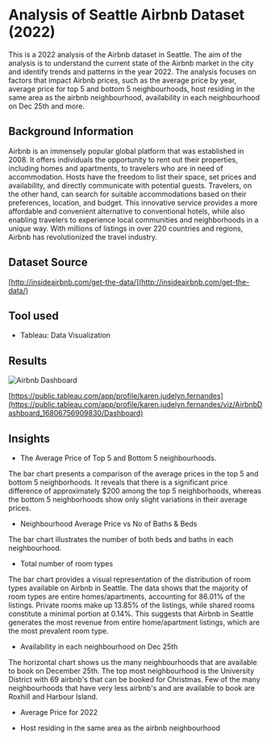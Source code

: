 # Analysis of Seattle Airbnb Dataset (2022)

This is a 2022 analysis of the Airbnb dataset in Seattle. The aim of the analysis is to understand the current state of the Airbnb market in the city and identify trends and patterns in the year 2022. The analysis focuses on factors that impact Airbnb prices, such as the average price by year, average price for top 5 and bottom 5 neighbourhoods, host residing in the same area as the airbnb neighbourhood, availability in each neighbourhood on Dec 25th and more.

## Background Information

Airbnb is an immensely popular global platform that was established in 2008. It offers individuals the opportunity to rent out their properties, including homes and apartments, to travelers who are in need of accommodation. Hosts have the freedom to list their space, set prices and availability, and directly communicate with potential guests. Travelers, on the other hand, can search for suitable accommodations based on their preferences, location, and budget. This innovative service provides a more affordable and convenient alternative to conventional hotels, while also enabling travelers to experience local communities and neighborhoods in a unique way. With millions of listings in over 220 countries and regions, Airbnb has revolutionized the travel industry.

## Dataset Source

[http://insideairbnb.com/get-the-data/](http://insideairbnb.com/get-the-data/)

## Tool used
* Tableau: Data Visualization

## Results
![Airbnb Dashboard](https://user-images.githubusercontent.com/116041695/232681251-07cb2ca7-f59a-47e6-92b3-f4b4a7b0548e.png)

[https://public.tableau.com/app/profile/karen.judelyn.fernandes](https://public.tableau.com/app/profile/karen.judelyn.fernandes/viz/AirbnbDashboard_16806756909830/Dashboard)

## Insights

- The Average Price of Top 5 and Bottom 5 neighbourhoods. 

The bar chart presents a comparison of the average prices in the top 5 and bottom 5 neighborhoods. It reveals that there is a significant price difference of approximately $200 among the top 5 neighborhoods, whereas the bottom 5 neighborhoods show only slight variations in their average prices.

- Neighbourhood Average Price vs No of Baths & Beds

The bar chart illustrates the number of both beds and baths in each neighbourhood. 

- Total number of room types

The bar chart provides a visual representation of the distribution of room types available on Airbnb in Seattle. The data shows that the majority of room types are entire homes/apartments, accounting for 86.01% of the listings. Private rooms make up 13.85% of the listings, while shared rooms constitute a minimal portion at 0.14%. This suggests that Airbnb in Seattle generates the most revenue from entire home/apartment listings, which are the most prevalent room type.

- Availability in each neighbourhood on Dec 25th

The horizontal chart shows us the many neighbourhoods that are available to book on December 25th. The top most neighbourhood is the University District with 69 airbnb's that can be booked for Christmas. Few of the many neighbourhoods that have very less airbnb's and are available to book are Roxhill and Harbour Island.

- Average Price for 2022

- Host residing in the same area as the airbnb neighbourhood
